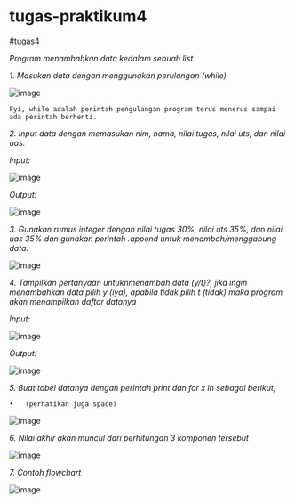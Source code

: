 # tugas-praktikum4
#tugas4

_Program menambahkan data kedalam sebuah list_

_1.	Masukan data dengan menggunakan perulangan (while)_

![image](https://user-images.githubusercontent.com/56258731/69933755-67929900-1502-11ea-920f-3084fd911bac.png)

    Fyi, while adalah perintah pengulangan program terus menerus sampai ada perintah berhenti.

_2.	Input data dengan memasukan nim, nama, nilai tugas, nilai uts, dan nilai uas._

_Input:_

![image](https://user-images.githubusercontent.com/56258731/69934048-69a92780-1503-11ea-8a15-012d11489ab5.png)

_Output:_

![image](https://user-images.githubusercontent.com/56258731/69934070-77f74380-1503-11ea-878f-4905c70c12ce.png)

_3.	Gunakan rumus integer dengan nilai tugas 30%, nilai  uts 35%, dan nilai uas 35% dan gunakan perintah .append untuk menambah/menggabung data._

![image](https://user-images.githubusercontent.com/56258731/69934563-dffa5980-1504-11ea-955b-0f6f95e371a9.png)

_4.	Tampilkan pertanyaan untuknmenambah data (y/t)?, jika ingin menambahkan data pilih y_ 
 _(iya), apabila tidak pilih t (tidak) maka program akan menampilkan daftar datanya_

_Input:_

![image](https://user-images.githubusercontent.com/56258731/69934269-07045b80-1504-11ea-9fa2-0f708983461c.png)

_Output:_

![image](https://user-images.githubusercontent.com/56258731/69934403-66fb0200-1504-11ea-9cd7-08f1cd5ea048.png)

_5.	Buat tabel datanya dengan perintah print dan for x in sebagai berikut,_

    •	(perhatikan juga space)

![image](https://user-images.githubusercontent.com/56258731/69934497-a45f8f80-1504-11ea-9833-135290c90a08.png)

_6.	Nilai akhir akan muncul dari perhitungan 3 komponen tersebut_

![image](https://user-images.githubusercontent.com/56258731/69934818-bc83de80-1505-11ea-868e-da0a4e50834a.png)

_7.	Contoh flowchart_

![image](https://user-images.githubusercontent.com/56258731/69934842-dd4c3400-1505-11ea-8af3-8f1c4d3e3158.png)
